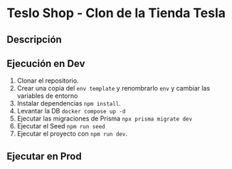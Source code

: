 # Teslo Shop - Clon de la Tienda Tesla

## Descripción


## Ejecución en Dev

1. Clonar el repositorio.
2. Crear una copia del ```env template``` y renombrarlo ```env``` y cambiar las variables de entorno
3. Instalar dependencias ```npm install```.
4. Levantar la DB ```docker compose up -d```
5. Ejecutar las migraciones de Prisma ```npx prisma migrate dev```
6. Ejecutar el Seed ```npm run seed```
7. Ejecutar el proyecto con ```npm run dev```.


## Ejecutar en Prod